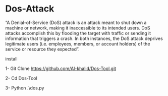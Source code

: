 # Dos-Attack
  “A Denial-of-Service (DoS) attack is an attack meant to shut down a machine or network, making it inaccessible to its intended users. DoS attacks accomplish this by flooding the target with traffic or sending it information that triggers a crash. In both instances, the DoS attack deprives legitimate users (i.e. employees, members, or account holders) of the service or resource they expected”.
  

install

1- Git Clone https://github.com/Al-khalid/Dos-Tool.git

2- Cd Dos-Tool

3- Python .\dos.py
